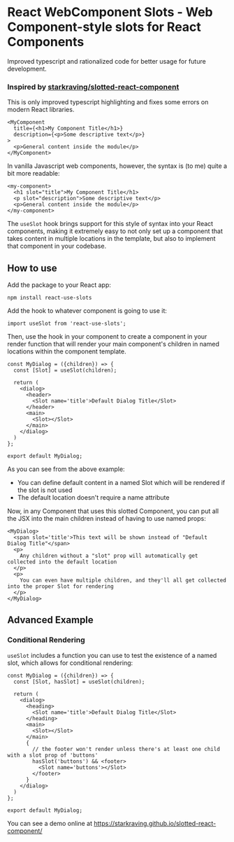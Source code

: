 # React WebComponent Slots - Web Component-style slots for React Components

Improved typescript and rationalized code for better usage for future development.

### Inspired by [starkraving/slotted-react-component](https://github.com/starkraving/slotted-react-component)

This is only improved typescript highlighting and fixes some errors on modern React libraries.

```
<MyComponent
  title={<h1>My Component Title</h1>}
  description={<p>Some descriptive text</p>}
>
  <p>General content inside the module</p>
</MyComponent>
```

In vanilla Javascript web components, however, the syntax is (to me) quite a bit more readable:

```
<my-component>
  <h1 slot="title">My Component Title</h1>
  <p slot="description">Some descriptive text</p>
  <p>General content inside the module</p>
</my-component>
```

The `useSlot` hook brings support for this style of syntax into your React components, making it extremely easy to not only
set up a component that takes content in multiple locations in the template, but also to implement that component in your codebase.

## How to use
Add the package to your React app:

```
npm install react-use-slots
```

Add the hook to whatever component is going to use it:

```
import useSlot from 'react-use-slots';
```

Then, use the hook in your component to create a <Slot> component in your render function that will render your main component's children in named locations within the component template.

```
const MyDialog = ({children}) => {
  const [Slot] = useSlot(children);

  return (
    <dialog>
      <header>
        <Slot name='title'>Default Dialog Title</Slot>
      </header>
      <main>
        <Slot></Slot>
      </main>
    </dialog>
  )
};

export default MyDialog;
```

As you can see from the above example:

* You can define default content in a named Slot which will be rendered if the slot is not used
* The default location doesn't require a name attribute

Now, in any Component that uses this slotted Component, you can put all the JSX into the main children instead of having to use named props:

```
<MyDialog>
  <span slot='title'>This text will be shown instead of "Default Dialog Title"</span>
  <p>
    Any children without a "slot" prop will automatically get collected into the default location
  </p>
  <p>
    You can even have multiple children, and they'll all get collected into the proper Slot for rendering
  </p>
</MyDialog>
```

## Advanced Example

### Conditional Rendering

`useSlot` includes a function you can use to test the existence of a named slot, which allows for conditional rendering:

```
const MyDialog = ({children}) => {
  const [Slot, hasSlot] = useSlot(children);

  return (
    <dialog>
      <heading>
        <Slot name='title'>Default Dialog Title</Slot>
      </heading>
      <main>
        <Slot></Slot>
      </main>
      {
        // the footer won't render unless there's at least one child with a slot prop of 'buttons'
        hasSlot('buttons') && <footer>
          <Slot name='buttons'></Slot>
        </footer>
      }
    </dialog>
  )
};

export default MyDialog;
```

You can see a demo online at https://starkraving.github.io/slotted-react-component/
